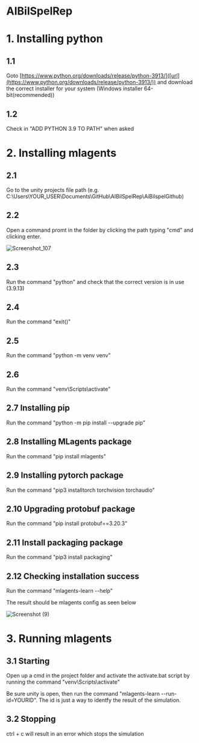 # AIBilSpelRep

# 1. Installing python

## 1.1
Goto [https://www.python.org/downloads/release/python-3913/]([url](https://www.python.org/downloads/release/python-3913/)) and download the correct installer for your system (Windows installer 64-bit(recommended))

## 1.2
Check in "ADD PYTHON 3.9 TO PATH" when asked

# 2. Installing mlagents

## 2.1 
Go to the unity projects file path (e.g. C:\Users\YOUR_USER\Documents\GitHub\AIBilSpelRep\AiBilspelGithub)

## 2.2
Open a command promt in the folder by clicking the path typing "cmd" and clicking enter.

![Screenshot_107](https://github.com/TheSwe/AIBilSpelRep/assets/39467732/3d916d44-4305-4575-b4f2-f5771d24658f)

## 2.3 
Run the command "python" and check that the correct version is in use (3.9.13)

## 2.4
Run the command "exit()"

## 2.5 
Run the command "python -m venv venv"

## 2.6 
Run the command "venv\Scripts\activate"

## 2.7 Installing pip
Run the command "python -m pip install --upgrade pip"

## 2.8 Installing MLagents package
Run the command "pip install mlagents"

## 2.9 Installing pytorch package
Run the command "pip3 installtorch torchvision torchaudio"

## 2.10 Upgrading protobuf package
Run the command "pip install protobuf==3.20.3"

## 2.11 Install packaging package
Run the command "pip3 install packaging"

## 2.12 Checking installation success
Run the command "mlagents-learn --help"

The result should be mlagents config as seen below

![Screenshot (9)](https://github.com/TheSwe/AIBilSpelRep/assets/39467732/e82e7941-5742-421c-bb25-27b4ef98f7cd)

# 3. Running mlagents

## 3.1 Starting

Open up a cmd in the project folder and activate the activate.bat script by running the command "venv\Scripts\activate"

Be sure unity is open, then run the command "mlagents-learn --run-id=YOURID". The id is just a way to identfy the result of the simulation.

## 3.2 Stopping

ctrl + c will result in an error which stops the simulation


